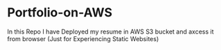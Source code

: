 # Portfolio-on-AWS
In this Repo I have Deployed my resume in AWS S3 bucket and axcess it from browser (Just for Experiencing Static Websites)
